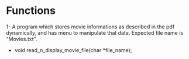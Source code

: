 <h1>Functions</h1>

1- A program which stores movie informations as described in the pdf dynamically, and has menu to manipulate that data. Expected file name is "Movies.txt".    
- void read_n_display_movie_file(char *file_name);  
